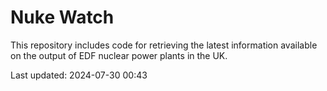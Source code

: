 # Nuke Watch

This repository includes code for retrieving the latest information available on the output of EDF nuclear power plants in the UK.

Last updated: 2024-07-30 00:43